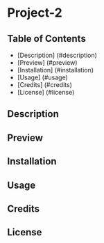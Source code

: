 # Project-2

## Table of Contents

- [Description] (#description)
- [Preview] (#preview)
- [Installation] (#installation)
- [Usage] (#usage)
- [Credits] (#credits)
- [License] (#license)

## Description 

## Preview 

## Installation

## Usage

## Credits

## License
